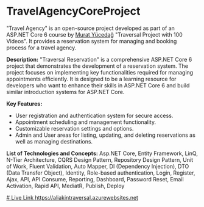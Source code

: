 # TravelAgencyCoreProject
"Travel Agency" is an open-source project developed as part of an ASP.NET Core 6 course by [Murat Yücedağ](https://github.com/MuratYucedag) "Traversal Project with 100 Videos". It provides a reservation system for managing and booking process for a travel agency.

**Description:**
"Traversal Reservation" is a comprehensive ASP.NET Core 6 project that demonstrates the development of a reservation system. The project focuses on implementing key functionalities required for managing appointments efficiently. It is designed to be a learning resource for developers who want to enhance their skills in ASP.NET Core 6 and build similar introduction systems for ASP.NET Core.

**Key Features:**
- User registration and authentication system for secure access.
- Appointment scheduling and management functionality.
- Customizable reservation settings and options.
- Admin and User areas for listing, updating, and deleting reservations as well as managing destinations.

**List of Technologies and Concepts:**
Asp.NET Core, Entity Framework, LinQ, N-Tier Architecture, CQRS Design Pattern, Repository Design Pattern, Unit of Work,
Fluent Validation, Auto Mapper, DI (Dependency Injection), DTO (Data Transfer Object), Identity, Role-based authentication,
Login, Register, Ajax, API, API Consume, Reporting, Dashboard, Password Reset, Email Activation, Rapid API, MediatR,
Publish, Deploy


<ins> # Live Link </ins>
https://aliakintraversal.azurewebsites.net
